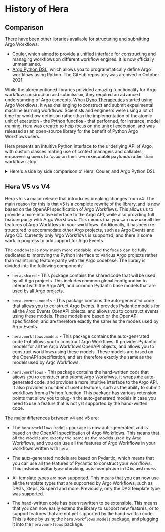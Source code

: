 # History of Hera

## Comparison

There have been other libraries available for structuring and submitting Argo Workflows:

- [Couler](https://github.com/couler-proj/couler), which aimed to provide a unified interface for constructing and
  managing workflows on different workflow engines. It is now officially unmaintained.
- [Argo Python DSL](https://github.com/argoproj-labs/argo-python-dsl), which allows you to programmatically define Argo
  worfklows using Python. The GitHub repository was archived in October 2021.

While the aforementioned libraries provided amazing functionality for Argo workflow construction and submission, they
required an advanced understanding of Argo concepts. When [Dyno Therapeutics](https://dynotx.com) started using Argo
Workflows, it was challenging to construct and submit experimental machine learning workflows. Scientists and engineers
were using a lot of time for workflow definition rather than the implementation of the atomic unit of execution - the
Python function - that performed, for instance, model training. Hera was created to help focus on the unit of execution,
and was released as an open-source library for the benefit of Python Argo Workflows users.

Hera presents an intuitive Python interface to the underlying API of Argo, with custom classes making use of context
managers and callables, empowering users to focus on their own executable payloads rather than workflow setup.

<details><summary>Here's a side by side comparison of Hera, Couler, and Argo Python DSL</summary>


You will see how Hera has focused on reducing the complexity of Argo concepts while also reducing the total lines of
code required to construct the `diamond` example, which can
be <a href="https://github.com/argoproj/argo-workflows/blob/2a9bd6c83601990259fd5162edeb425741757484/examples/dag-diamond.yaml">
found in the upstream Argo repository</a>.


<table>
<tr><th>Hera</th><th>Couler</th><th>Argo Python DSL</th></tr>
<tr>

<td valign="top"><p>

```python
from hera.workflows import DAG, Container, Parameter, Workflow

with Workflow(
    generate_name="dag-diamond-",
    entrypoint="diamond",
) as w:
    echo = Container(
        name="echo",
        image="alpine:3.7",
        command=["echo", "{{inputs.parameters.message}}"],
        inputs=[Parameter(name="message")],
    )
    with DAG(name="diamond"):
        A = echo(name="A", arguments={"message": "A"})
        B = echo(name="B", arguments={"message": "B"})
        C = echo(name="C", arguments={"message": "C"})
        D = echo(name="D", arguments={"message": "D"})
        A >> [B, C] >> D

w.create()
```

</p></td>

<td valign="top"><p>

```python
import couler.argo as couler
from couler.argo_submitter import ArgoSubmitter


def job(name):
    couler.run_container(
        image="docker/whalesay:latest",
        command=["cowsay"],
        args=[name],
        step_name=name,
    )


def diamond():
    couler.dag(
        [
            [lambda: job(name="A")],
            [lambda: job(name="A"), lambda: job(name="B")],  # A -> B
            [lambda: job(name="A"), lambda: job(name="C")],  # A -> C
            [lambda: job(name="B"), lambda: job(name="D")],  # B -> D
            [lambda: job(name="C"), lambda: job(name="D")],  # C -> D
        ]
    )


diamond()
submitter = ArgoSubmitter()
couler.run(submitter=submitter)
```

</p></td>

<td valign="top"><p>

```python
from argo.workflows.dsl import Workflow

from argo.workflows.dsl.tasks import *
from argo.workflows.dsl.templates import *


class DagDiamond(Workflow):

    @task
    @parameter(name="message", value="A")
    def A(self, message: V1alpha1Parameter) -> V1alpha1Template:
        return self.echo(message=message)

    @task
    @parameter(name="message", value="B")
    @dependencies(["A"])
    def B(self, message: V1alpha1Parameter) -> V1alpha1Template:
        return self.echo(message=message)

    @task
    @parameter(name="message", value="C")
    @dependencies(["A"])
    def C(self, message: V1alpha1Parameter) -> V1alpha1Template:
        return self.echo(message=message)

    @task
    @parameter(name="message", value="D")
    @dependencies(["B", "C"])
    def D(self, message: V1alpha1Parameter) -> V1alpha1Template:
        return self.echo(message=message)

    @template
    @inputs.parameter(name="message")
    def echo(self, message: V1alpha1Parameter) -> V1Container:
        container = V1Container(
            image="alpine:3.7",
            name="echo",
            command=["echo", "{{inputs.parameters.message}}"],
        )

        return container
```

</p></td>
</tr>
</table>
</details>

## Hera V5 vs V4

Hera v5 is a major release that introduces breaking changes from v4. The main reason for this is that v5 is a complete
rewrite of the library, and is now based on the OpenAPI specification of Argo Workflows. This allows us to provide a
more intuitive interface to the Argo API, while also providing full feature parity with Argo Workflows. This means that
you can now use all the features of Argo Workflows in your workflows. Additionally, it has been re-structured to
accommodate other Argo projects, such as Argo Events and Argo CD. Currently only Argo Workflows is supported, and there
is some work in progress to add support for Argo Events.

The codebase is now much more readable, and the focus can be fully dedicated to improving the Python interface to
various Argo projects rather than maintaining feature parity with the Argo codebase. The library is divided into the
following components:

- `hera.shared` - This package contains the shared code that will be used by all Argo projects. This includes common
  global configuration to interact with the Argo API, and common Pydantic base models that are used by all Argo
  projects.

- `hera.events.models` - This package contains the auto-generated code that allows you to construct Argo Events. It
  provides Pydantic models for all the Argo Events OpenAPI objects, and allows you to construct events using these
  models. These models are based on the OpenAPI specification, and are therefore exactly the same as the models used by
  Argo Events.

- `hera.workflows.models` - This package contains the auto-generated code that allows you to construct Argo Workflows.
  It provides Pydantic models for all the Argo Workflows OpenAPI objects, and allows you to construct workflows using
  these models. These models are based on the OpenAPI specification, and are therefore exactly the same as the models
  used by Argo Workflows.

- `hera.workflows` - This package contains the hand-written code that allows you to construct and submit Argo Workflows.
  It wraps the auto-generated code, and provides a more intuitive interface to the Argo API. It also provides a number
  of useful features, such as the ability to submit workflows from a Python function. This package has various extension
  points that allow you to plug-in the auto-generated models in case you need to use a feature that is not yet supported
  by the hand-written code.

The major differences between v4 and v5 are:

- The `hera.workflows.models` package is now auto-generated, and is based on the OpenAPI specification of Argo
  Workflows. This means that all the models are exactly the same as the models used by Argo Workflows, and you can use
  all the features of Argo Workflows in your workflows written with `hera`.

- The auto-generated models are based on Pydantic, which means that you can use all the features of Pydantic to
  construct your workflows. This includes better type-checking, auto-completion in IDEs and more.

- All template types are now supported. This means that you can now use all the template types that are supported by
  Argo Workflows, such as DAGs, Steps, Suspend and more. Previously, only the DAG template type was supported.

- The hand-written code has been rewritten to be extensible. This means that you can now easily extend the library to
  support new features, or to support features that are not yet supported by the hand-written code. This is done by
  using the `hera.workflows.models` package, and plugging it into the `hera.workflows` package.
